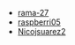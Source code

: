 - [rama-27](https://github.com/rama-27)
 - [raspberri05](https://github.com/raspberri05)
 - [Nicojsuarez2](https://github.com/Nicojsuarez2)